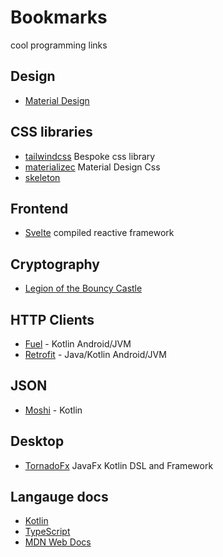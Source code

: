 # Bookmarks
cool programming links

## Design
- [Material Design](https://material.io/)

## CSS libraries 
- [tailwindcss](https://tailwindcss.com/) Bespoke css library
- [materializec](https://materializecss.com/) Material Design Css
- [skeleton](http://getskeleton.com/)

## Frontend
- [Svelte](https://svelte.dev/) compiled reactive framework 

## Cryptography
- [Legion of the Bouncy Castle](https://bouncycastle.org/)

## HTTP Clients
- [Fuel]() - Kotlin Android/JVM
- [Retrofit]() - Java/Kotlin Android/JVM

## JSON
- [Moshi]() - Kotlin

## Desktop
- [TornadoFx](https://tornadofx.io/) JavaFx Kotlin DSL and Framework

## Langauge docs
- [Kotlin](https://kotlinlang.org/)
- [TypeScript](https://www.typescriptlang.org/)
- [MDN Web Docs](https://developer.mozilla.org/en-US/)
